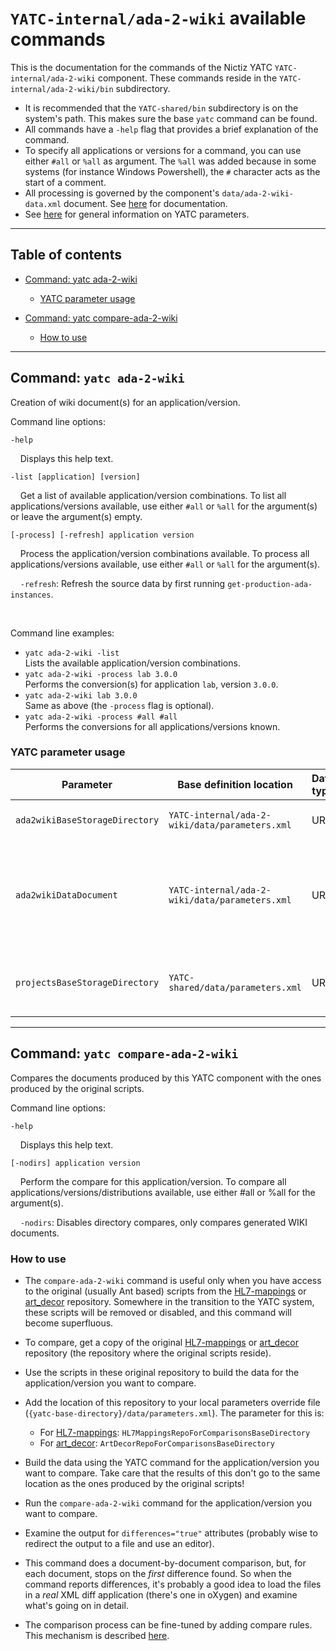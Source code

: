 # `YATC-internal/ada-2-wiki` available commands

This is the documentation for the commands of the Nictiz YATC `YATC-internal/ada-2-wiki` component. These commands reside in the `YATC-internal/ada-2-wiki/bin` subdirectory.

* It is recommended that the `YATC-shared/bin` subdirectory is on the system's path. This makes sure the base `yatc` command can be found.
* All commands have a `-help` flag that provides a brief explanation of the command. 
* To specify all applications or versions for a command, you can use either  `#all` or `%all` as argument. The `%all` was added because in some systems (for instance Windows Powershell), the `#` character acts as the start of a comment.
* All processing is governed by the component's `data/ada-2-wiki-data.xml` document. See [here](data-format-reference.md) for documentation.
* See [here](../../../YATC-shared/doc/parameters-system.md) for general information on YATC parameters.

-----

## Table of contents

* [Command: yatc ada-2-wiki](#section-anchor-1)
  * [YATC parameter usage](#section-anchor-1-1)

* [Command: yatc compare-ada-2-wiki](#section-anchor-2)
  * [How to use](#section-anchor-2-1)


-----

## <a name="section-anchor-1"/>Command: `yatc ada-2-wiki`


Creation of wiki document(s) for an application/version.

Command line options:

`-help`

    Displays this help text.

`-list [application] [version]`

    Get a list of available application/version combinations. To list all applications/versions available, use either `#all` or `%all` for the argument(s) or leave the argument(s) empty.

`[-process] [-refresh] application version`

    Process the application/version combinations available. To process all applications/versions available, use either `#all` or `%all` for the argument(s).

    `-refresh`: Refresh the source data by first running `get-production-ada-instances`.


 

Command line examples:

* `yatc ada-2-wiki -list`<br/>Lists the available application/version combinations.
* `yatc ada-2-wiki -process lab 3.0.0`<br/>Performs the conversion(s) for application `lab`, version `3.0.0`.
* `yatc ada-2-wiki lab 3.0.0`<br/>Same as above (the `-process` flag is optional).
* `yatc ada-2-wiki -process #all #all`<br/>Performs the conversions for all applications/versions known.

### <a name="section-anchor-1-1"/>YATC parameter usage

| Parameter | Base definition location | Data type | Usage | 
| ----- | ----- | ----- | ----- | 
| `ada2wikiBaseStorageDirectory` | `YATC-internal/ada-2-wiki/data/parameters.xml` | URI | The base location for storing the results. | 
| `ada2wikiDataDocument` | `YATC-internal/ada-2-wiki/data/parameters.xml` | URI | The document with the application/version action definitions. Usually points to `YATC-internal/ada-2-wiki/data/ada-2-wiki-data.xml`. | 
| `projectsBaseStorageDirectory` | `YATC-shared/data/parameters.xml` | URI | The base location where project information is stored. Used for copying schemas. | 

-----

## <a name="section-anchor-2"/>Command: `yatc compare-ada-2-wiki`


Compares the documents produced by this YATC component with the ones produced by the original scripts.

Command line options:

`-help`

    Displays this help text.

`[-nodirs] application version`

    Perform the compare for this application/version. To compare all applications/versions/distributions available, use either #all or %all for the argument(s).

    `-nodirs`: Disables directory compares, only compares generated WIKI documents.


### <a name="section-anchor-2-1"/>How to use

* The `compare-ada-2-wiki` command is useful only when you have access to the original (usually Ant based) scripts from the [HL7-mappings](https://github.com/Nictiz/HL7-mappings) or [art_decor](https://github.com/Nictiz/art_decor) repository. Somewhere in the transition to the YATC system, these scripts will be removed or disabled, and this command will become superfluous.
* To compare, get a copy of the original [HL7-mappings](https://github.com/Nictiz/HL7-mappings) or [art_decor](https://github.com/Nictiz/art_decor) repository (the repository where the original scripts reside). 
* Use the scripts in these original repository to build the data for the application/version you want to compare.
* Add the location of this repository to your local parameters override file (`{yatc-base-directory}/data/parameters.xml`). The parameter for this is:
  * For [HL7-mappings](https://github.com/Nictiz/HL7-mappings): `HL7MappingsRepoForComparisonsBaseDirectory`
  * For [art_decor](https://github.com/Nictiz/art_decor): `ArtDecorRepoForComparisonsBaseDirectory`

* Build the data using the YATC command for the application/version you want to compare. Take care that the results of this don't go to the same location as the ones produced by the original scripts!
* Run the `compare-ada-2-wiki` command for the application/version you want to compare.
* Examine the output for `differences="true"` attributes (probably wise to redirect the output to a file and use an editor).
* This command does a document-by-document comparison, but, for each document, stops on the *first* difference found. So when the command reports differences, it's probably a good idea to load the files in a *real* XML diff application (there's one in oXygen) and examine what's going on in detail.
* The comparison process can be fine-tuned by adding compare rules. This mechanism is described [here](../../../YATC-shared/doc/compare-rules.md).

